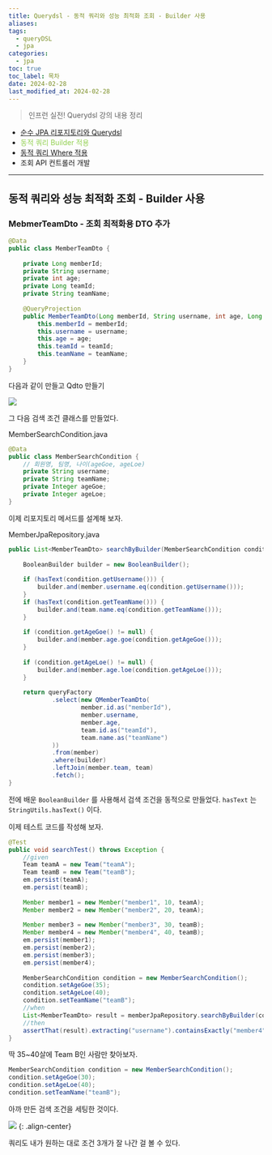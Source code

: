 ```yaml
---
title: Querydsl - 동적 쿼리와 성능 최적화 조회 - Builder 사용
aliases: 
tags:
  - queryDSL
  - jpa
categories:
  - jpa
toc: true
toc_label: 목차
date: 2024-02-28
last_modified_at: 2024-02-28
---
```

> 인프런 실전! Querydsl 강의 내용 정리

- [순수 JPA 리포지토리와 Querydsl](https://iamminseongkim.github.io/jpa/Querydsl-%EC%8B%A4%EB%AC%B4-%ED%99%9C%EC%9A%A9-%EC%88%9C%EC%88%98-JPA-%EB%A6%AC%ED%8F%AC%EC%A7%80%ED%86%A0%EB%A6%AC%EC%99%80-Querydsl/)
- <font color="#92d050">동적 쿼리 Builder 적용</font>
- [동적 쿼리 Where 적용](https://iamminseongkim.github.io/jpa/Querydsl-%EB%8F%99%EC%A0%81-%EC%BF%BC%EB%A6%AC-Where-%EC%A0%81%EC%9A%A9/)
- 조회 API 컨트롤러 개발

--- 
## 동적 쿼리와 성능 최적화 조회 - Builder 사용

### MebmerTeamDto - 조회 최적화용 DTO 추가

```java
@Data  
public class MemberTeamDto {  
  
    private Long memberId;  
    private String username;  
    private int age;  
    private Long teamId;  
    private String teamName;  
  
    @QueryProjection  
    public MemberTeamDto(Long memberId, String username, int age, Long teamId, String teamName) {  
        this.memberId = memberId;  
        this.username = username;  
        this.age = age;  
        this.teamId = teamId;  
        this.teamName = teamName;  
    }  
}
```
다음과 같이 만들고 Qdto 만들기

![](https://i.imgur.com/GxyqrbK.png)


그 다음 검색 조건 클래스를 만들었다.

MemberSearchCondition.java
```java
@Data  
public class MemberSearchCondition {  
    // 회원명, 팀명, 나이(ageGoe, ageLoe)  
    private String username;  
    private String teamName;  
    private Integer ageGoe;  
    private Integer ageLoe;  
}
```

이제 리포지토리 메서드를 설계해 보자.

MemberJpaRepository.java
```java
public List<MemberTeamDto> searchByBuilder(MemberSearchCondition condition) {  
  
    BooleanBuilder builder = new BooleanBuilder();  
  
    if (hasText(condition.getUsername())) {  
        builder.and(member.username.eq(condition.getUsername()));  
    }  
    if (hasText(condition.getTeamName())) {  
        builder.and(team.name.eq(condition.getTeamName()));  
    }  
  
    if (condition.getAgeGoe() != null) {  
        builder.and(member.age.goe(condition.getAgeGoe()));  
    }  
  
    if (condition.getAgeLoe() != null) {  
        builder.and(member.age.loe(condition.getAgeLoe()));  
    }  
  
    return queryFactory  
            .select(new QMemberTeamDto(  
                    member.id.as("memberId"),  
                    member.username,  
                    member.age,  
                    team.id.as("teamId"),  
                    team.name.as("teamName")  
            ))  
            .from(member)  
            .where(builder)  
            .leftJoin(member.team, team)  
            .fetch();  
}
```

전에 배운 `BooleanBuilder` 를 사용해서 검색 조건을 동적으로 만들었다.
`hasText` 는 `StringUtils.hasText()` 이다.

이제 테스트 코드를 작성해 보자.


```java
@Test  
public void searchTest() throws Exception {  
    //given  
    Team teamA = new Team("teamA");  
    Team teamB = new Team("teamB");  
    em.persist(teamA);  
    em.persist(teamB);  
  
    Member member1 = new Member("member1", 10, teamA);  
    Member member2 = new Member("member2", 20, teamA);  
  
    Member member3 = new Member("member3", 30, teamB);  
    Member member4 = new Member("member4", 40, teamB);  
    em.persist(member1);  
    em.persist(member2);  
    em.persist(member3);  
    em.persist(member4);  
  
    MemberSearchCondition condition = new MemberSearchCondition();  
    condition.setAgeGoe(35);  
    condition.setAgeLoe(40);  
    condition.setTeamName("teamB");  
    //when  
    List<MemberTeamDto> result = memberJpaRepository.searchByBuilder(condition);  
    //then  
    assertThat(result).extracting("username").containsExactly("member4");  
}
```

딱 35~40살에 Team B인 사람만 찾아보자.
```java
MemberSearchCondition condition = new MemberSearchCondition();  
condition.setAgeGoe(30);  
condition.setAgeLoe(40);  
condition.setTeamName("teamB");
```
아까 만든 검색 조건을 세팅한 것이다.

![](https://i.imgur.com/pLq59sZ.png)
{: .align-center}

쿼리도 내가 원하는 대로 조건 3개가 잘 나간 걸 볼 수 있다.